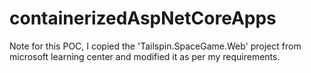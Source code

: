 # containerizedAspNetCoreApps

Note for this POC, I copied the 'Tailspin.SpaceGame.Web' project from microsoft learning center and modified it as per my requirements. 
